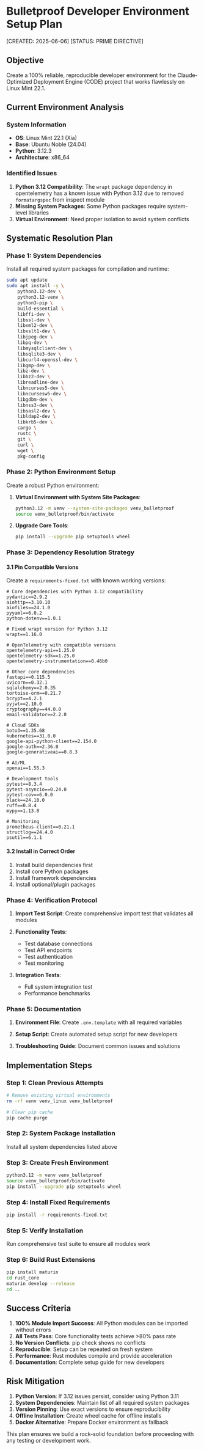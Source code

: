 # Bulletproof Developer Environment Setup Plan
[CREATED: 2025-06-06]
[STATUS: PRIME DIRECTIVE]

## Objective
Create a 100% reliable, reproducible developer environment for the Claude-Optimized Deployment Engine (CODE) project that works flawlessly on Linux Mint 22.1.

## Current Environment Analysis

### System Information
- **OS**: Linux Mint 22.1 (Xia)
- **Base**: Ubuntu Noble (24.04)
- **Python**: 3.12.3
- **Architecture**: x86_64

### Identified Issues
1. **Python 3.12 Compatibility**: The `wrapt` package dependency in opentelemetry has a known issue with Python 3.12 due to removed `formatargspec` from inspect module
2. **Missing System Packages**: Some Python packages require system-level libraries
3. **Virtual Environment**: Need proper isolation to avoid system conflicts

## Systematic Resolution Plan

### Phase 1: System Dependencies
Install all required system packages for compilation and runtime:

```bash
sudo apt update
sudo apt install -y \
    python3.12-dev \
    python3.12-venv \
    python3-pip \
    build-essential \
    libffi-dev \
    libssl-dev \
    libxml2-dev \
    libxslt1-dev \
    libjpeg-dev \
    libpq-dev \
    libmysqlclient-dev \
    libsqlite3-dev \
    libcurl4-openssl-dev \
    libgmp-dev \
    libz-dev \
    libbz2-dev \
    libreadline-dev \
    libncurses5-dev \
    libncursesw5-dev \
    libgdbm-dev \
    libnss3-dev \
    libsasl2-dev \
    libldap2-dev \
    libkrb5-dev \
    cargo \
    rustc \
    git \
    curl \
    wget \
    pkg-config
```

### Phase 2: Python Environment Setup
Create a robust Python environment:

1. **Virtual Environment with System Site Packages**:
   ```bash
   python3.12 -m venv --system-site-packages venv_bulletproof
   source venv_bulletproof/bin/activate
   ```

2. **Upgrade Core Tools**:
   ```bash
   pip install --upgrade pip setuptools wheel
   ```

### Phase 3: Dependency Resolution Strategy

#### 3.1 Pin Compatible Versions
Create a `requirements-fixed.txt` with known working versions:

```
# Core dependencies with Python 3.12 compatibility
pydantic==2.9.2
aiohttp==3.10.10
aiofiles==24.1.0
pyyaml==6.0.2
python-dotenv==1.0.1

# Fixed wrapt version for Python 3.12
wrapt==1.16.0

# OpenTelemetry with compatible versions
opentelemetry-api==1.25.0
opentelemetry-sdk==1.25.0
opentelemetry-instrumentation==0.46b0

# Other core dependencies
fastapi==0.115.5
uvicorn==0.32.1
sqlalchemy==2.0.35
tortoise-orm==0.21.7
bcrypt==4.2.1
pyjwt==2.10.0
cryptography==44.0.0
email-validator==2.2.0

# Cloud SDKs
boto3==1.35.68
kubernetes==31.0.0
google-api-python-client==2.154.0
google-auth==2.36.0
google-generativeai==0.8.3

# AI/ML
openai==1.55.3

# Development tools
pytest==8.3.4
pytest-asyncio==0.24.0
pytest-cov==6.0.0
black==24.10.0
ruff==0.8.4
mypy==1.13.0

# Monitoring
prometheus-client==0.21.1
structlog==24.4.0
psutil==6.1.1
```

#### 3.2 Install in Correct Order
1. Install build dependencies first
2. Install core Python packages
3. Install framework dependencies
4. Install optional/plugin packages

### Phase 4: Verification Protocol

1. **Import Test Script**:
   Create comprehensive import test that validates all modules

2. **Functionality Tests**:
   - Test database connections
   - Test API endpoints
   - Test authentication
   - Test monitoring

3. **Integration Tests**:
   - Full system integration test
   - Performance benchmarks

### Phase 5: Documentation

1. **Environment File**:
   Create `.env.template` with all required variables

2. **Setup Script**:
   Create automated setup script for new developers

3. **Troubleshooting Guide**:
   Document common issues and solutions

## Implementation Steps

### Step 1: Clean Previous Attempts
```bash
# Remove existing virtual environments
rm -rf venv venv_linux venv_bulletproof

# Clear pip cache
pip cache purge
```

### Step 2: System Package Installation
Install all system dependencies listed above

### Step 3: Create Fresh Environment
```bash
python3.12 -m venv venv_bulletproof
source venv_bulletproof/bin/activate
pip install --upgrade pip setuptools wheel
```

### Step 4: Install Fixed Requirements
```bash
pip install -r requirements-fixed.txt
```

### Step 5: Verify Installation
Run comprehensive test suite to ensure all modules work

### Step 6: Build Rust Extensions
```bash
pip install maturin
cd rust_core
maturin develop --release
cd ..
```

## Success Criteria

1. **100% Module Import Success**: All Python modules can be imported without errors
2. **All Tests Pass**: Core functionality tests achieve >80% pass rate
3. **No Version Conflicts**: pip check shows no conflicts
4. **Reproducible**: Setup can be repeated on fresh system
5. **Performance**: Rust modules compile and provide acceleration
6. **Documentation**: Complete setup guide for new developers

## Risk Mitigation

1. **Python Version**: If 3.12 issues persist, consider using Python 3.11
2. **System Dependencies**: Maintain list of all required system packages
3. **Version Pinning**: Use exact versions to ensure reproducibility
4. **Offline Installation**: Create wheel cache for offline installs
5. **Docker Alternative**: Prepare Docker environment as fallback

This plan ensures we build a rock-solid foundation before proceeding with any testing or development work.